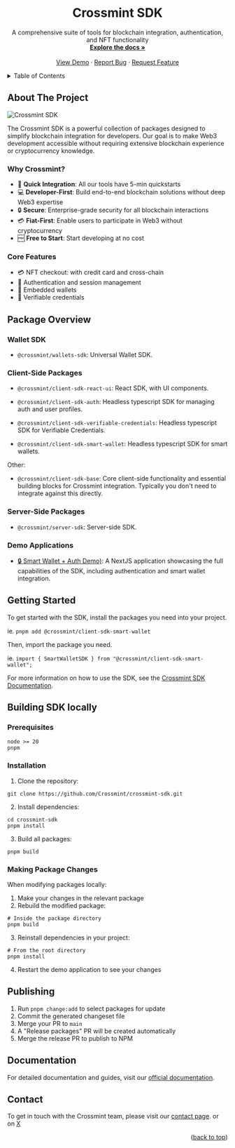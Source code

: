 <div align="center">
  <h1 align="center">Crossmint SDK</h1>

  <p align="center">
    A comprehensive suite of tools for blockchain integration, authentication, and NFT functionality
    <br />
    <a href="https://docs.crossmint.com/sdk-reference/introduction"><strong>Explore the docs »</strong></a>
    <br />
    <br />
    <a href="https://playground.crossmint.com/">View Demo</a>
    ·
    <a href="https://github.com/Crossmint/crossmint-sdk/issues">Report Bug</a>
    ·
    <a href="https://github.com/Crossmint/crossmint-sdk/issues">Request Feature</a>
  </p>
</div>

<details>
  <summary>Table of Contents</summary>
  <ol>
    <li><a href="#about-the-project">About The Project</a>
      <ul>
        <li><a href="#why-crossmint">Why Crossmint?</a></li>
        <li><a href="#core-features">Core Features</a></li>
      </ul>
    </li>
    <li><a href="#package-overview">Package Overview</a>
      <ul>
        <li><a href="#client-side-packages">Client-Side Packages</a></li>
        <li><a href="#server-side-packages">Server-Side Packages</a></li>
        <li><a href="#demo-applications">Demo Applications</a></li>
      </ul>
    </li>
    <li><a href="#getting-started">Getting Started</a></li>
    <li>
      <a href="#building-sdk-locally">Building SDK Locally</a>
      <ul>
        <li><a href="#prerequisites">Prerequisites</a></li>
        <li><a href="#installation">Installation</a></li>
        <li><a href="#making-package-changes">Making Package Changes</a></li>
      </ul>
    </li>
    <li><a href="#publishing">Publishing</a></li>
    <li><a href="#documentation">Documentation</a></li>
    <li><a href="#contact">Contact</a></li>
  </ol>
</details>

## About The Project

![Crossmint SDK](https://github.com/user-attachments/assets/28d4ac5c-9373-45a3-969d-4dbf1d8200a8)

The Crossmint SDK is a powerful collection of packages designed to simplify blockchain integration for developers. Our goal is to make Web3 development accessible without requiring extensive blockchain experience or cryptocurrency knowledge.

### Why Crossmint?

- 🚀 **Quick Integration**: All our tools have 5-min quickstarts
- 💻 **Developer-First**: Build end-to-end blockchain solutions without deep Web3 expertise
- 🔒 **Secure**: Enterprise-grade security for all blockchain interactions
- 💳 **Fiat-First**: Enable users to participate in Web3 without cryptocurrency
- 🆓 **Free to Start**: Start developing at no cost

### Core Features

- 💳 NFT checkout: with credit card and cross-chain
- 🔐 Authentication and session management
- 👛 Embedded wallets
- 📜 Verifiable credentials

## Package Overview

### Wallet SDK

- `@crossmint/wallets-sdk`: Universal Wallet SDK.

### Client-Side Packages

- `@crossmint/client-sdk-react-ui`: React SDK, with UI components.
	
- `@crossmint/client-sdk-auth`: Headless typescript SDK for managing auth and user profiles.
	
- `@crossmint/client-sdk-verifiable-credentials`: Headless typescript SDK for Verifiable Credentials.
	
- `@crossmint/client-sdk-smart-wallet`: Headless typescript SDK for smart wallets.
	
Other:
	
- `@crossmint/client-sdk-base`: Core client-side functionality and essential building blocks for Crossmint integration. Typically you don't need to integrate against this directly.

### Server-Side Packages

- `@crossmint/server-sdk`: Server-side SDK.

### Demo Applications

- [🔒 Smart Wallet + Auth Demo)](./apps/wallets/smart-wallet/next/README.md): A NextJS application showcasing the full capabilities of the SDK, including authentication and smart wallet integration.


## Getting Started

To get started with the SDK, install the packages you need into your project.

ie. 
`pnpm add @crossmint/client-sdk-smart-wallet`

Then, import the package you need.

ie.
`import { SmartWalletSDK } from "@crossmint/client-sdk-smart-wallet";`

For more information on how to use the SDK, see the [Crossmint SDK Documentation](https://docs.crossmint.com/sdk-reference/introduction).

## Building SDK locally

### Prerequisites

```shell
node >= 20
pnpm
```

### Installation

1. Clone the repository:
```shell
git clone https://github.com/Crossmint/crossmint-sdk.git
```

2. Install dependencies:
```shell
cd crossmint-sdk
pnpm install
```

3. Build all packages:
```shell
pnpm build
```

### Making Package Changes

When modifying packages locally:

1. Make your changes in the relevant package
2. Rebuild the modified package:
```shell
# Inside the package directory
pnpm build
```

3. Reinstall dependencies in your project:
```shell
# From the root directory
pnpm install
```

4. Restart the demo application to see your changes

## Publishing

1. Run `pnpm change:add` to select packages for update
2. Commit the generated changeset file
3. Merge your PR to `main`
4. A "Release packages" PR will be created automatically
5. Merge the release PR to publish to NPM

## Documentation

For detailed documentation and guides, visit our [official documentation](https://docs.crossmint.com/).

## Contact

To get in touch with the Crossmint team, please visit our [contact page](https://www.crossmint.com/contact).
or on [X](https://x.com/crossmint)

<p align="right">(<a href="#readme-top">back to top</a>)</p>
